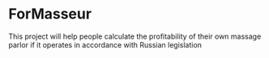 # ForMasseur
This project will help people calculate the profitability of their own massage parlor if it operates in accordance with Russian legislation
